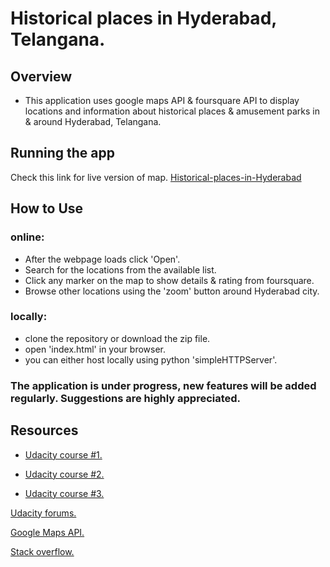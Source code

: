 # Historical places in Hyderabad, Telangana.

## Overview

* This application uses google maps API & foursquare API to display locations and information about historical places & amusement parks in & around Hyderabad, Telangana.

## Running the app

Check this link for live version of map. [Historical-places-in-Hyderabad](https://samtopper.github.io/my-map-1/)

## How to Use

### online:

* After the webpage loads click 'Open'.
* Search for the locations from the available list.
* Click any marker on the map to show details & rating from foursquare.
* Browse other locations using the 'zoom' button around Hyderabad city.

### locally:

* clone the repository or download the zip file.
* open 'index.html' in your browser.
* you can either host locally using python 'simpleHTTPServer'.


### The application is under progress, new features will be added regularly. Suggestions are highly appreciated.

## Resources

* [Udacity course #1.](https://www.udacity.com/course/intro-to-ajax--ud110)

* [Udacity course #2.](https://www.udacity.com/course/javascript-design-patterns--ud989)

* [Udacity course #3.](https://www.udacity.com/course/google-maps-apis--ud864)

[Udacity forums.](https://discussions.udacity.com/t/how-to-convert-mvo-pattern-code-into-knockout-pattern/202199)

[Google Maps API.](https://developers.google.com/maps/documentation/javascript/)

[Stack overflow.](http://stackoverflow.com/questions/tagged/ajax)
